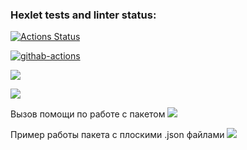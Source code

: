 ### Hexlet tests and linter status:
[![Actions Status](https://github.com/spikers-dev/python-project-lvl2/workflows/hexlet-check/badge.svg)](https://github.com/spikers-dev/python-project-lvl2/actions)

[![githab-actions](https://github.com/spikers-dev/python-project-lvl2/actions/workflows/githab-actions.yml/badge.svg)](https://github.com/spikers-dev/python-project-lvl2/actions/workflows/githab-actions.yml)

<a href="https://codeclimate.com/github/spikers-dev/python-project-lvl2/maintainability"><img src="https://api.codeclimate.com/v1/badges/74cccfb87108bb373e9a/maintainability" /></a>

<a href="https://codeclimate.com/github/spikers-dev/python-project-lvl2/test_coverage"><img src="https://api.codeclimate.com/v1/badges/74cccfb87108bb373e9a/test_coverage" /></a>

Вызов помощи по работе с пакетом
<a href="https://asciinema.org/a/ReLvLxZwXWADSWvHicrvXNlVv" target="_blank"><img src="https://asciinema.org/a/ReLvLxZwXWADSWvHicrvXNlVv.svg" /></a>

Пример работы пакета с плоскими .json файлами 
<a href="https://asciinema.org/a/0tTIzalLSCeqshJA5YbGpvPzK" target="_blank"><img src="https://asciinema.org/a/0tTIzalLSCeqshJA5YbGpvPzK.svg" /></a>
